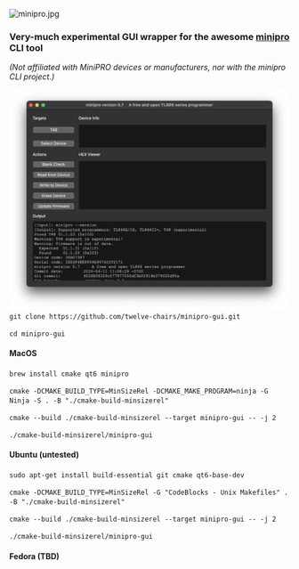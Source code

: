 ![minipro.jpg](res%2FAppIcon.ico)
### Very-much experimental GUI wrapper for the awesome [minipro](https://gitlab.com/DavidGriffith/minipro) CLI tool
*(Not affiliated with MiniPRO devices or manufacturers, nor with the minipro CLI project.)*

![Screenshot 2024-05-28 at 09.18.19.png](res%2FScreenshot%202024-05-28%20at%2009.18.19.png)
`git clone https://github.com/twelve-chairs/minipro-gui.git`

`cd minipro-gui`

#### MacOS

`brew install cmake qt6 minipro`

`cmake -DCMAKE_BUILD_TYPE=MinSizeRel -DCMAKE_MAKE_PROGRAM=ninja -G Ninja -S . -B "./cmake-build-minsizerel"`

`cmake --build ./cmake-build-minsizerel --target minipro-gui -- -j 2`

`./cmake-build-minsizerel/minipro-gui`

#### Ubuntu (untested)
`sudo apt-get install build-essential git cmake qt6-base-dev`

`cmake -DCMAKE_BUILD_TYPE=MinSizeRel -G "CodeBlocks - Unix Makefiles" . -B "./cmake-build-minsizerel"`

`cmake --build ./cmake-build-minsizerel --target minipro-gui -- -j 2`

`./cmake-build-minsizerel/minipro-gui`

#### Fedora (TBD)

